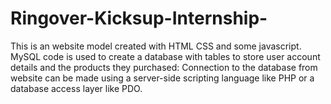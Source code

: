 # Ringover-Kicksup-Internship-
This is an website model created with HTML CSS and some javascript. MySQL code is used to create a database with tables to store user account details and the products they purchased: Connection to the database from  website can be made using a server-side scripting language like PHP or a database access layer like PDO.
